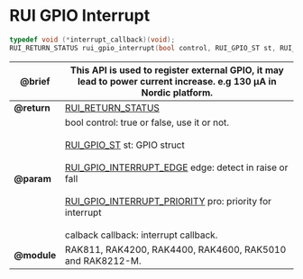 # RUI GPIO Interrupt

```c
typedef void (*interrupt_callback)(void);
RUI_RETURN_STATUS rui_gpio_interrupt(bool control, RUI_GPIO_ST st, RUI_GPIO_INTERRUPT_EDGE edge, RUI_GPIO_INTERRUPT_PRIORITY pro,calback callback);
```

| **@brief**  | This API is used to register external GPIO, it may lead to power current increase. e.g 130 µA in Nordic platform.                                                                                                                                                                                                                                                                                                                                                                                                                                                                                             |
| ----------- | ------------------------------------------------------------------------------------------------------------------------------------------------------------------------------------------------------------------------------------------------------------------------------------------------------------------------------------------------------------------------------------------------------------------------------------------------------------------------------------------------------------------------------------------------------------------------------------------------------------- |
| **@return** | [RUI_RETURN_STATUS](https://doc.rakwireless.com/developer-tools/developer-tools/getting-started#rui_return_status)                                                                                                                                                                                                                                                                                                                                                                                                                                                                                            |
| **@param**  | bool control: true or false, use it or not.<br><br>[RUI_GPIO_ST](https://doc.rakwireless.com/developer-tools/developer-tools/rui-interface-general-format#rui_gpio_st) st: GPIO struct<br><br>[ RUI_GPIO_INTERRUPT_EDGE](https://doc.rakwireless.com/developer-tools/developer-tools/rui-interface-general-format#rui_gpio_interrupt_edge) edge: detect in raise or fall<br><br>[ RUI_GPIO_INTERRUPT_PRIORITY](https://doc.rakwireless.com/developer-tools/developer-tools/rui-interface-general-format#rui_gpio_interrupt_priority) pro: priority for interrupt<br><br>calback callback: interrupt callback. |
| **@module** | RAK811, RAK4200, RAK4400, RAK4600, RAK5010 and RAK8212-M.                                                                                                                                                                                                                                                                                                                                                                                                                                                                                                                                                     |
